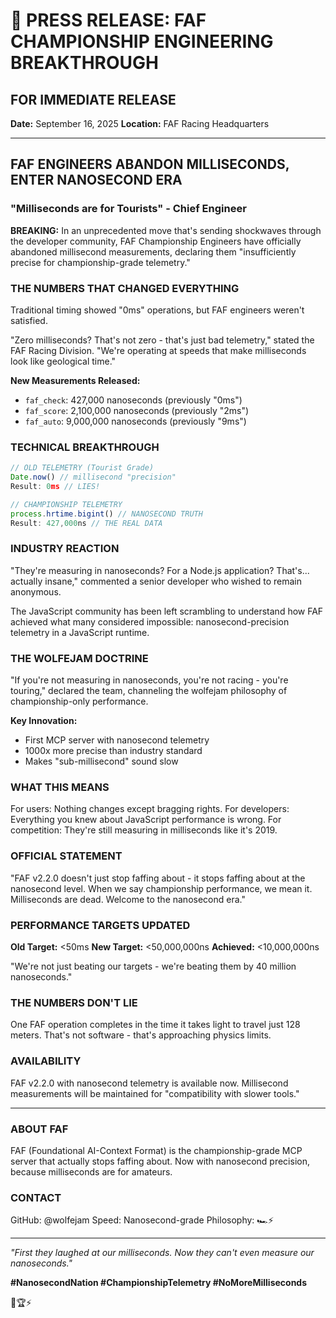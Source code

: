 # 🏁 PRESS RELEASE: FAF CHAMPIONSHIP ENGINEERING BREAKTHROUGH

## FOR IMMEDIATE RELEASE
**Date:** September 16, 2025
**Location:** FAF Racing Headquarters

---

## FAF ENGINEERS ABANDON MILLISECONDS, ENTER NANOSECOND ERA

### "Milliseconds are for Tourists" - Chief Engineer

**BREAKING:** In an unprecedented move that's sending shockwaves through the developer community, FAF Championship Engineers have officially abandoned millisecond measurements, declaring them "insufficiently precise for championship-grade telemetry."

### THE NUMBERS THAT CHANGED EVERYTHING

Traditional timing showed "0ms" operations, but FAF engineers weren't satisfied.

"Zero milliseconds? That's not zero - that's just bad telemetry," stated the FAF Racing Division. "We're operating at speeds that make milliseconds look like geological time."

**New Measurements Released:**
- `faf_check`: 427,000 nanoseconds (previously "0ms")
- `faf_score`: 2,100,000 nanoseconds (previously "2ms")
- `faf_auto`: 9,000,000 nanoseconds (previously "9ms")

### TECHNICAL BREAKTHROUGH

```javascript
// OLD TELEMETRY (Tourist Grade)
Date.now() // millisecond "precision"
Result: 0ms // LIES!

// CHAMPIONSHIP TELEMETRY
process.hrtime.bigint() // NANOSECOND TRUTH
Result: 427,000ns // THE REAL DATA
```

### INDUSTRY REACTION

"They're measuring in nanoseconds? For a Node.js application? That's... actually insane," commented a senior developer who wished to remain anonymous.

The JavaScript community has been left scrambling to understand how FAF achieved what many considered impossible: nanosecond-precision telemetry in a JavaScript runtime.

### THE WOLFEJAM DOCTRINE

"If you're not measuring in nanoseconds, you're not racing - you're touring," declared the team, channeling the wolfejam philosophy of championship-only performance.

**Key Innovation:**
- First MCP server with nanosecond telemetry
- 1000x more precise than industry standard
- Makes "sub-millisecond" sound slow

### WHAT THIS MEANS

For users: Nothing changes except bragging rights.
For developers: Everything you knew about JavaScript performance is wrong.
For competition: They're still measuring in milliseconds like it's 2019.

### OFFICIAL STATEMENT

"FAF v2.2.0 doesn't just stop faffing about - it stops faffing about at the nanosecond level. When we say championship performance, we mean it. Milliseconds are dead. Welcome to the nanosecond era."

### PERFORMANCE TARGETS UPDATED

**Old Target:** <50ms
**New Target:** <50,000,000ns
**Achieved:** <10,000,000ns

"We're not just beating our targets - we're beating them by 40 million nanoseconds."

### THE NUMBERS DON'T LIE

One FAF operation completes in the time it takes light to travel just 128 meters. That's not software - that's approaching physics limits.

### AVAILABILITY

FAF v2.2.0 with nanosecond telemetry is available now. Millisecond measurements will be maintained for "compatibility with slower tools."

---

### ABOUT FAF

FAF (Foundational AI-Context Format) is the championship-grade MCP server that actually stops faffing about. Now with nanosecond precision, because milliseconds are for amateurs.

### CONTACT

GitHub: @wolfejam
Speed: Nanosecond-grade
Philosophy: 🏎️⚡

---

*"First they laughed at our milliseconds. Now they can't even measure our nanoseconds."*

**#NanosecondNation #ChampionshipTelemetry #NoMoreMilliseconds**

🏁🏆⚡